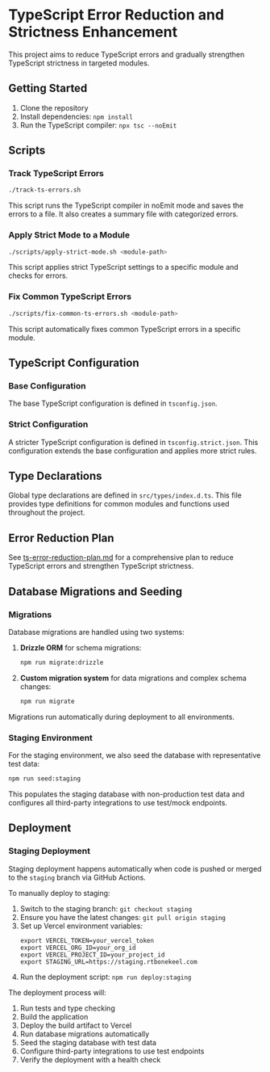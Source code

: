 # TypeScript Error Reduction and Strictness Enhancement

This project aims to reduce TypeScript errors and gradually strengthen TypeScript strictness in targeted modules.

## Getting Started

1. Clone the repository
2. Install dependencies: `npm install`
3. Run the TypeScript compiler: `npx tsc --noEmit`

## Scripts

### Track TypeScript Errors

```bash
./track-ts-errors.sh
```

This script runs the TypeScript compiler in noEmit mode and saves the errors to a file. It also creates a summary file with categorized errors.

### Apply Strict Mode to a Module

```bash
./scripts/apply-strict-mode.sh <module-path>
```

This script applies strict TypeScript settings to a specific module and checks for errors.

### Fix Common TypeScript Errors

```bash
./scripts/fix-common-ts-errors.sh <module-path>
```

This script automatically fixes common TypeScript errors in a specific module.

## TypeScript Configuration

### Base Configuration

The base TypeScript configuration is defined in `tsconfig.json`.

### Strict Configuration

A stricter TypeScript configuration is defined in `tsconfig.strict.json`. This configuration extends the base configuration and applies more strict rules.

## Type Declarations

Global type declarations are defined in `src/types/index.d.ts`. This file provides type definitions for common modules and functions used throughout the project.

## Error Reduction Plan

See [ts-error-reduction-plan.md](scripts/ts-error-reduction-plan.md) for a comprehensive plan to reduce TypeScript errors and strengthen TypeScript strictness.

## Database Migrations and Seeding

### Migrations

Database migrations are handled using two systems:

1. **Drizzle ORM** for schema migrations:
   ```bash
   npm run migrate:drizzle
   ```

2. **Custom migration system** for data migrations and complex schema changes:
   ```bash
   npm run migrate
   ```

Migrations run automatically during deployment to all environments.

### Staging Environment

For the staging environment, we also seed the database with representative test data:

```bash
npm run seed:staging
```

This populates the staging database with non-production test data and configures all third-party integrations to use test/mock endpoints.

## Deployment

### Staging Deployment

Staging deployment happens automatically when code is pushed or merged to the `staging` branch via GitHub Actions.

To manually deploy to staging:

1. Switch to the staging branch: `git checkout staging`
2. Ensure you have the latest changes: `git pull origin staging`
3. Set up Vercel environment variables:
   ```
   export VERCEL_TOKEN=your_vercel_token
   export VERCEL_ORG_ID=your_org_id
   export VERCEL_PROJECT_ID=your_project_id
   export STAGING_URL=https://staging.rtbonekeel.com
   ```
4. Run the deployment script: `npm run deploy:staging`

The deployment process will:
1. Run tests and type checking
2. Build the application
3. Deploy the build artifact to Vercel
4. Run database migrations automatically
5. Seed the staging database with test data
6. Configure third-party integrations to use test endpoints
7. Verify the deployment with a health check